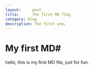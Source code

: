 ```yaml
---
layout:     post
title:      The first MD flog
category: blog
description: The first one。
---
```


# My first MD#

hello, this is my first MD file, just for fun.